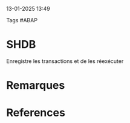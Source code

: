 13-01-2025 13:49

Tags #ABAP

# SHDB

Enregistre les transactions et de les réexécuter
# Remarques


# References